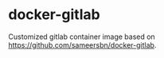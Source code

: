 # docker-gitlab

Customized gitlab container image based on <https://github.com/sameersbn/docker-gitlab>.
